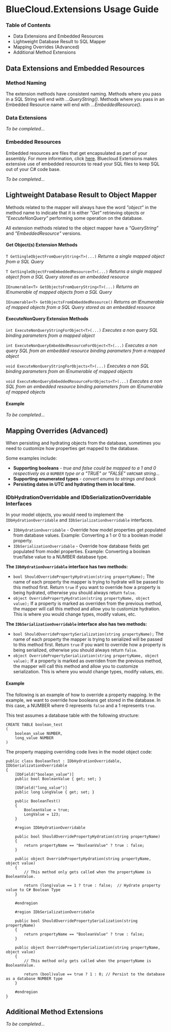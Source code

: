 # BlueCloud.Extensions Usage Guide

### Table of Contents

* Data Extensions and Embedded Resources
* Lightweight Database Result to SQL Mapper
* Mapping Overrides (Advanced)
* Additional Method Extensions


## Data Extensions and Embedded Resources

### Method Naming

The extension methods have consistent naming.  Methods where you pass in a SQL String will end with _...QueryString()_.  Methods where you pass in an Embedded Resource name will end with _...EmbeddedResource()_.

### Data Extensions

_To be completed..._

### Embedded Resources

Embedded resources are files that get encapsulated as part of your assembly.  For more information, click [here](https://support.microsoft.com/en-us/help/816181/how-to-embed-and-to-access-resources-by-using-visual-c-net-or-visual-c).  Bluecloud Extensions makes extensive use of embedded resources to read your SQL files to keep SQL out of your C# code base.  

_To be completed..._

## Lightweight Database Result to Object Mapper

Methods related to the mapper will always have the word _"object"_ in the method name to indicate that it is either _"Get"_ retrieving objects or _"ExecuteNonQuery"_ performing some operation on the database.

All extension methods related to the object mapper have a _"QueryString"_ and _"EmbeddedResource"_ versions.  

#### Get Object(s) Extension Methods

`T GetSingleObjectFromQueryString<T>(...)` _Returns a single mapped object from a SQL Query_

`T GetSingleObjectFromEmbeddedResource<T>(...)` _Returns a single mapped object from a SQL Query stored as an embedded resource_

`IEnumerable<T> GetObjectsFromQueryString<T>(...)` _Returns an IEnumerable of mapped objects from a SQL Query_

`IEnumerable<T> GetObjectsFromEmbeddedResource()` _Returns an IEnumerable of mapped objects from a SQL Query stored as an embedded resource_

#### ExecuteNonQuery Extension Methods

`int ExecuteNonQueryStringForObject<T>(...)` _Executes a non query SQL binding parameters from a mapped object_

`int ExecuteNonQueryEmbeddedResourceForObject<T>(...)` _Executes a non query SQL from an embedded resource binding parameters from a mapped object_

`void ExecuteNonQueryStringForObjects<T>(...)` _Executes a non SQL binding parameters from an IEnumerable of mapped objects_

`void ExecuteNonQueryEmbeddedResourceForObjects<T>(...)` _Executes a non SQL from an embedded resource binding parameters from an IEnumerable of mapped objects_

#### Example


_To be completed..._

## Mapping Overrides (Advanced)

When persisting and hydrating objects from the database, sometimes you need to customize how properties get mapped to the database.  

Some examples include:

 * **Supporting booleans** - _true and false could be mapped to a 1 and 0 respectively as a `NUMBER` type or a "TRUE" or "FALSE" `VARCHAR` string..._
 * **Supporting enumerated types** - _convert enums to strings and back_
 * **Persisting dates in UTC and hydrating them in local time.**

### IDbHydrationOverridable and IDbSerializationOverridable Interfaces

In your model objects, you would need to implement the `IDbHydrationOverridable` and `IDbSerializationOverridable` interfaces.

 * `IDbHydrationOverridable` - Override how model properties get populated from database values.  Example: Converting a 1 or 0 to a boolean model property.
 * `IDbSerializationOverridable` - Override how database fields get populated from model properties.  Example: Converting a boolean true/false value to a NUMBER database type.

 **The `IDbHydrationOverridable` interface has two methods:**

 * `bool ShouldOverridePropertyHydration(string propertyName);` The name of each property the mapper is trying to hydrate will be passed to this method first.  Return `true` if you want to override how a property is being hydrated, otherwise you should always return `false`.
 * `object OverridePropertyHydration(string propertyName, object value);` If a property is marked as overriden from the previous method, the mapper will call this method and allow you to customize hydration.  This is where you would change types, modify values, etc.

 **The `IDbSerializationOverridable` interface also has two methods:**
 
 * `bool ShouldOverridePropertySerialization(string propertyName);` The name of each property the mapper is trying to serialized will be passed to this method first.  Return `true` if you want to override how a property is being serialized, otherwise you should always return `false`.
 * `object OverridePropertySerialization(string propertyName, object value);` If a property is marked as overriden from the previous method, the mapper will call this method and allow you to customize serialization.  This is where you would change types, modify values, etc. 

#### Example

The following is an example of how to override a property mapping.  In the example, we want to override how booleans get stored in the database.  In this case, a NUMBER where 0 represents `false` and a 1 represents `true`.

This test assumes a database table with the following structure:

```
CREATE TABLE boolean_test 
(
	boolean_value NUMBER, 
	long_value NUMBER
)
```

The property mapping overriding code lives in the model object code:

```
public class BooleanTest : IDbHydrationOverridable, IDbSerializationOverridable
{
    [DbField("boolean_value")]
    public bool BooleanValue { get; set; }

    [DbField("long_value")]
    public long LongValue { get; set; }

    public BooleanTest() 
    {
        BooleanValue = true;
        LongValue = 123;
    }

    #region IDbHydrationOverridable

    public bool ShouldOverridePropertyHydration(string propertyName)
    {
        return propertyName == "BooleanValue" ? true : false;
    }

    public object OverridePropertyHydration(string propertyName, object value)
    {
        // This method only gets called when the propertyName is BooleanValue.

        return (long)value == 1 ? true : false;  // Hydrate property value to C# Boolean Type
    }

    #endregion

    #region IDbSerializationOverridable

    public bool ShouldOverridePropertySerialization(string propertyName)
    {
        return propertyName == "BooleanValue" ? true : false;
    }

    public object OverridePropertySerialization(string propertyName, object value)
    {
        // This method only gets called when the propertyName is BooleanValue.

        return (bool)value == true ? 1 : 0; // Persist to the database as a database NUMBER type
    }

    #endregion
}
```


## Additional Method Extensions

_To be completed..._